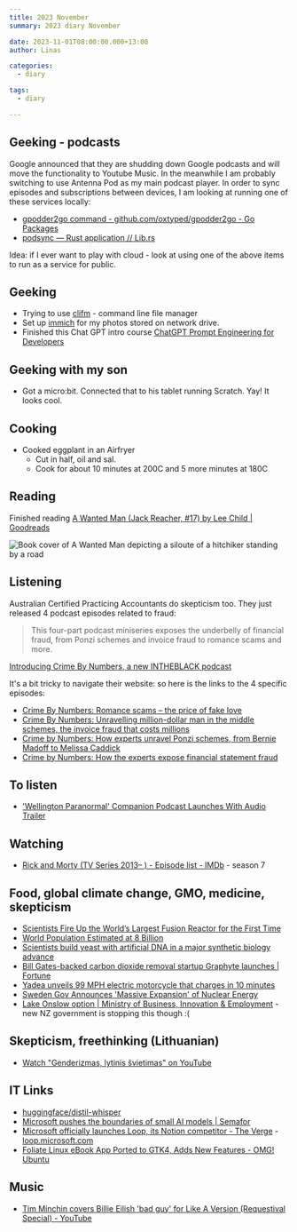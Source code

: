 ```yaml
---
title: 2023 November
summary: 2023 diary November

date: 2023-11-01T08:00:00.000+13:00
author: Linas

categories:
  - diary

tags:
  - diary

---
```


## Geeking - podcasts

Google announced that they are shudding down Google podcasts and will move the functionality to Youtube Music. In the meanwhile I am probably switching to use Antenna Pod as my main podcast player. In order to sync episodes and subscriptions between devices, I am looking at running one of these services locally:
* [gpodder2go command - github.com/oxtyped/gpodder2go - Go Packages](https://pkg.go.dev/github.com/oxtyped/gpodder2go)
* [podsync — Rust application // Lib.rs](https://lib.rs/crates/podsync)

Idea: if I ever want to play with cloud - look at using one of the above items to run as a service for public.


## Geeking 

* Trying to use [clifm](https://github.com/leo-arch/clifm/wiki/Introduction) - command line file manager
* Set up [immich](https://immich.app/) for my photos stored on network drive.
* Finished this Chat GPT intro course [ChatGPT Prompt Engineering for Developers](https://learn.deeplearning.ai/chatgpt-prompt-eng)

## Geeking with my son

* Got a micro:bit. Connected that to his tablet running Scratch. Yay! It looks cool.

## Cooking

* Cooked eggplant in an Airfryer
  * Cut in half, oil and sal.
  * Cook for about 10 minutes at 200C and 5 more minutes at 180C


## Reading

Finished reading [A Wanted Man (Jack Reacher, #17) by Lee Child | Goodreads](https://www.goodreads.com/en/book/show/13359067)

![Book cover of A Wanted Man depicting a siloute of a hitchiker standing by a road](/2023/2023-11-jack_reacher-wanted-man.jpg)

## Listening 

Australian Certified Practicing Accountants do skepticism too. They just released 4 podcast episodes related to fraud:

> This four-part podcast miniseries exposes the underbelly of financial  fraud, from Ponzi schemes and invoice fraud to romance scams and more.

[Introducing Crime By Numbers, a new INTHEBLACK podcast](https://intheblack.cpaaustralia.com.au/business-and-finance/introducing-crime-by-numbers-new-intheblack-podcast)

It's a bit tricky to navigate their website: so here is the links to the 4 specific episodes:

* [Crime By Numbers: Romance scams – the price of fake love](https://sites.libsyn.com/452592/INTHEBLACK/crime-by-numbers-romance-scams-the-price-of-fake-love)
* [Crime By Numbers: Unravelling million-dollar man in the middle schemes, the invoice fraud that costs millions](https://sites.libsyn.com/452592/INTHEBLACK/crime-by-numbers-unravelling-million-dollar-man-in-the-middle-schemes-the-invoice-fraud-that-costs-millions)
* [Crime by Numbers: How experts unravel Ponzi schemes, from Bernie Madoff to Melissa Caddick](https://sites.libsyn.com/452592/INTHEBLACK/crime-by-numbers-how-experts-unravel-ponzi-schemes-from-bernie-madoff-to-melissa-caddick)
* [Crime by Numbers: How the experts expose financial statement fraud](https://sites.libsyn.com/452592/INTHEBLACK/how-the-experts-expose-financial-statement-fraud)


## To listen

* ['Wellington Paranormal' Companion Podcast Launches With Audio Trailer](https://collider.com/wellington-paranormal-podcast/)

## Watching

* [Rick and Morty (TV Series 2013– ) - Episode list - IMDb](https://www.imdb.com/title/tt2861424/episodes/?season=7) - season 7

## Food, global climate change, GMO, medicine, skepticism

* [Scientists Fire Up the World’s Largest Fusion Reactor for the First Time](https://singularityhub.com/2023/11/02/scientists-fire-up-the-worlds-largest-fusion-reactor-for-the-first-time/)
* [World Population Estimated at 8 Billion](https://www.census.gov/library/stories/2023/11/world-population-estimated-eight-billion.html)
* [Scientists build yeast with artificial DNA in a major synthetic biology advance](https://www.axios.com/2023/11/09/synthetic-biology-yeast-artificial-genome)
* [Bill Gates-backed carbon dioxide removal startup Graphyte launches | Fortune](https://fortune.com/2023/11/13/bill-gates-backed-startup-carbon-dioxide-removal-climate-change-photosynthesis/)
* [Yadea unveils 99 MPH electric motorcycle that charges in 10 minutes](https://electrek.co/2023/11/11/yadea-unveils-99-mph-electric-motorcycle-that-charges-in-10-minutes/)
* [Sweden Gov Announces 'Massive Expansion' of Nuclear Energy](https://greeninvesting.co/2023/11/sweden-gov-announces-massive-expansion-of-nuclear-energy/)
* [Lake Onslow option | Ministry of Business, Innovation & Employment](https://www.mbie.govt.nz/building-and-energy/energy-and-natural-resources/low-emissions-economy/nz-battery/lake-onslow-option/) - new NZ government is stopping this though :(

## Skepticism, freethinking (Lithuanian)

* [Watch "Genderizmas, lytinis švietimas" on YouTube](https://youtu.be/F1DrEOz_wPM?si=-x9J2KTy8EOllsjR)

## IT Links

* [huggingface/distil-whisper](https://github.com/huggingface/distil-whisper)
* [Microsoft pushes the boundaries of small AI models | Semafor](https://www.semafor.com/article/11/01/2023/microsoft-pushes-the-boundaries-of-small-ai-models)
* [Microsoft officially launches Loop, its Notion competitor - The Verge](https://www.theverge.com/2023/11/15/23959801/microsoft-loop-launch-notion-competitor) - [loop.microsoft.com](https://loop.microsoft.com/)
* [Foliate Linux eBook App Ported to GTK4, Adds New Features - OMG! Ubuntu](https://www.omgubuntu.co.uk/2023/11/foliate-ebook-app-major-update)

## Music

* [Tim Minchin covers Billie Eilish 'bad guy' for Like A Version (Requestival Special) - YouTube](https://www.youtube.com/watch?v=H3BbtND_DAI)
